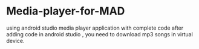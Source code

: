 # Media-player-for-MAD
using android studio
media player application with complete code
after adding code in android studio , you need to download mp3 songs in virtual device. 
